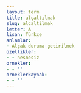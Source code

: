 ```yaml
---
layout: term
title: alçaltılmak
slug: alcaltilmak
letter: A
lisan: Türkçe
anlamlar:
- Alçak duruma getirilmek
ozellikler:
- - nesnesiz
ornekler:
- - ''
orneklerkaynak:
- - ''
---
```

